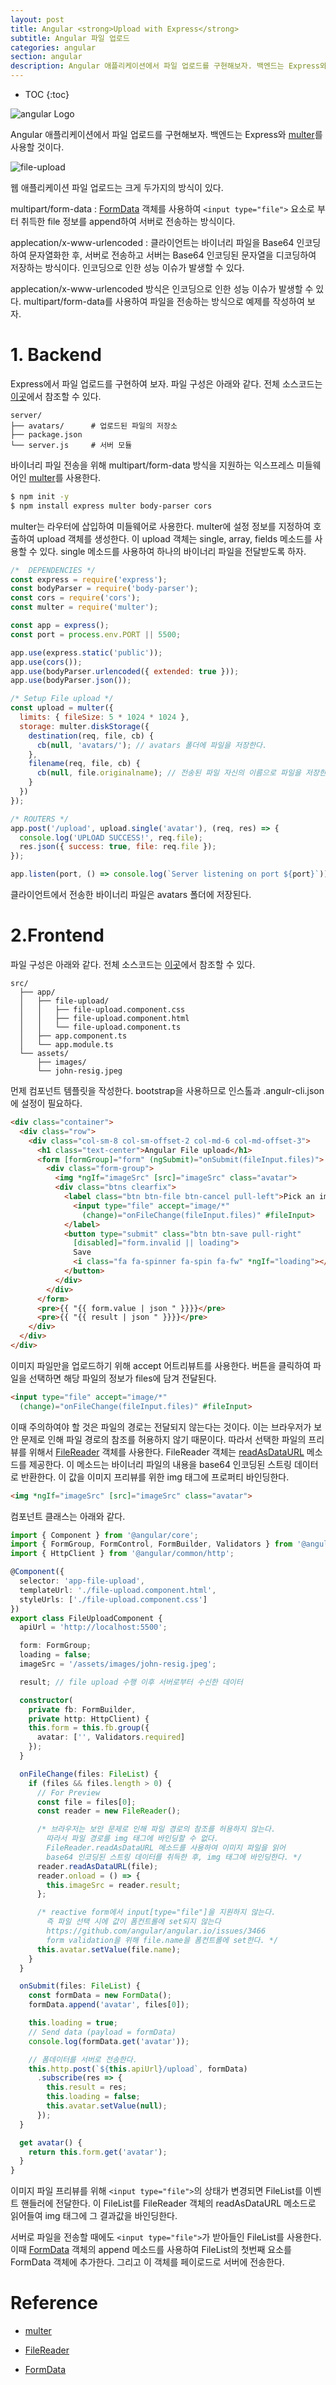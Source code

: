 ```yaml
---
layout: post
title: Angular <strong>Upload with Express</strong>
subtitle: Angular 파일 업로드
categories: angular
section: angular
description: Angular 애플리케이션에서 파일 업로드를 구현해보자. 백엔드는 Express와 multer를 사용할 것이다. 웹 애플리케이션 파일 업로드는 크게 두가지의 방식이 있다.
---
```


* TOC
{:toc}

![angular Logo](/img/angular-logo.png)

Angular 애플리케이션에서 파일 업로드를 구현해보자. 백엔드는 Express와 [multer](https://github.com/expressjs/multer)를 사용할 것이다.

![file-upload](/img/file-upload.png)

웹 애플리케이션 파일 업로드는 크게 두가지의 방식이 있다.

multipart/form-data
: [FormData](https://developer.mozilla.org/ko/docs/Web/API/FormData) 객체를 사용하여 `<input type="file">` 요소로 부터 취득한 file 정보를 append하여 서버로 전송하는 방식이다.

applecation/x-www-urlencoded
: 클라이언트는 바이너리 파일을 Base64 인코딩하여 문자열화한 후, 서버로 전송하고 서버는 Base64 인코딩된 문자열을 디코딩하여 저장하는 방식이다. 인코딩으로 인한 성능 이슈가 발생할 수 있다.

applecation/x-www-urlencoded 방식은 인코딩으로 인한 성능 이슈가 발생할 수 있다. multipart/form-data를 사용하여 파일을 전송하는 방식으로 예제를 작성하여 보자.

# 1. Backend

Express에서 파일 업로드를 구현하여 보자. 파일 구성은 아래와 같다. 전체 소스코드는 [이곳](https://github.com/ungmo2/file-upload-express)에서 참조할 수 있다.

```
server/
├── avatars/      # 업로드된 파일의 저장소
├── package.json
└── server.js     # 서버 모듈
```

바이너리 파일 전송을 위해 multipart/form-data 방식을 지원하는 익스프레스 미들웨어인 [multer](https://github.com/expressjs/multer/blob/master/doc/README-ko.md)를 사용한다.

```bash
$ npm init -y
$ npm install express multer body-parser cors
```

multer는 라우터에 삽입하여 미들웨어로 사용한다. multer에 설정 정보를 지정하여 호출하여 upload 객체를 생성한다. 이 upload 객체는 single, array, fields 메소드를 사용할 수 있다. single 메소드를 사용하여 하나의 바이너리 파일을 전달받도록 하자.


```javascript
/*  DEPENDENCIES */
const express = require('express');
const bodyParser = require('body-parser');
const cors = require('cors');
const multer = require('multer');

const app = express();
const port = process.env.PORT || 5500;

app.use(express.static('public'));
app.use(cors());
app.use(bodyParser.urlencoded({ extended: true }));
app.use(bodyParser.json());

/* Setup File upload */
const upload = multer({
  limits: { fileSize: 5 * 1024 * 1024 },
  storage: multer.diskStorage({
    destination(req, file, cb) {
      cb(null, 'avatars/'); // avatars 폴더에 파일을 저장한다.
    },
    filename(req, file, cb) {
      cb(null, file.originalname); // 전송된 파일 자신의 이름으로 파일을 저장한다.
    }
  })
});

/* ROUTERS */
app.post('/upload', upload.single('avatar'), (req, res) => {
  console.log('UPLOAD SUCCESS!', req.file);
  res.json({ success: true, file: req.file });
});

app.listen(port, () => console.log(`Server listening on port ${port}`));
```

클라이언트에서 전송한 바이너리 파일은 avatars 폴더에 저장된다.

# 2.Frontend

파일 구성은 아래와 같다. 전체 소스코드는 [이곳](https://github.com/ungmo2/angular-file-upload)에서 참조할 수 있다.

```
src/
  ├── app/
  │   ├── file-upload/
  │   │   ├── file-upload.component.css
  │   │   ├── file-upload.component.html
  │   │   └── file-upload.component.ts
  │   ├── app.component.ts
  │   └── app.module.ts
  └── assets/
      ├── images/
      └── john-resig.jpeg
```

먼제 컴포넌트 템플릿을 작성한다. bootstrap을 사용하므로 인스톨과 .angulr-cli.json에 설정이 필요하다.

```html
<div class="container">
  <div class="row">
    <div class="col-sm-8 col-sm-offset-2 col-md-6 col-md-offset-3">
      <h1 class="text-center">Angular File upload</h1>
      <form [formGroup]="form" (ngSubmit)="onSubmit(fileInput.files)">
        <div class="form-group">
          <img *ngIf="imageSrc" [src]="imageSrc" class="avatar">
          <div class="btns clearfix">
            <label class="btn btn-file btn-cancel pull-left">Pick an image
              <input type="file" accept="image/*"
                (change)="onFileChange(fileInput.files)" #fileInput>
            </label>
            <button type="submit" class="btn btn-save pull-right"
              [disabled]="form.invalid || loading">
              Save
              <i class="fa fa-spinner fa-spin fa-fw" *ngIf="loading"></i>
            </button>
          </div>
        </div>
      </form>
      <pre>{{ "{{ form.value | json " }}}}</pre>
      <pre>{{ "{{ result | json " }}}}</pre>
    </div>
  </div>
</div>
```

이미지 파일만을 업로드하기 위해 accept 어트리뷰트를 사용한다. 버튼을 클릭하여 파일을 선택하면 해당 파일의 정보가 files에 담겨 전달된다.

```html
<input type="file" accept="image/*"
  (change)="onFileChange(fileInput.files)" #fileInput>
```

이때 주의하여야 할 것은 파일의 경로는 전달되지 않는다는 것이다. 이는 브라우저가 보안 문제로 인해 파일 경로의 참조를 허용하지 않기 때문이다. 따라서 선택한 파일의 프리뷰를 위해서 [FileReader](https://developer.mozilla.org/ko/docs/Web/API/FileReader) 객체를 사용한다. FileReader 객체는 [readAsDataURL](https://developer.mozilla.org/ko/docs/Web/API/FileReader/readAsDataURL) 메소드를 제공한다. 이 메소드는 바이너리 파일의 내용을 base64 인코딩된 스트링 데이터로 반환한다. 이 값을 이미지 프리뷰를 위한 img 태그에 프로퍼티 바인딩한다.

```html
<img *ngIf="imageSrc" [src]="imageSrc" class="avatar">
```

컴포넌트 클래스는 아래와 같다.

```typescript
import { Component } from '@angular/core';
import { FormGroup, FormControl, FormBuilder, Validators } from '@angular/forms';
import { HttpClient } from '@angular/common/http';

@Component({
  selector: 'app-file-upload',
  templateUrl: './file-upload.component.html',
  styleUrls: ['./file-upload.component.css']
})
export class FileUploadComponent {
  apiUrl = 'http://localhost:5500';

  form: FormGroup;
  loading = false;
  imageSrc = '/assets/images/john-resig.jpeg';

  result; // file upload 수행 이후 서버로부터 수신한 데이터

  constructor(
    private fb: FormBuilder,
    private http: HttpClient) {
    this.form = this.fb.group({
      avatar: ['', Validators.required]
    });
  }

  onFileChange(files: FileList) {
    if (files && files.length > 0) {
      // For Preview
      const file = files[0];
      const reader = new FileReader();

      /* 브라우저는 보안 문제로 인해 파일 경로의 참조를 허용하지 않는다.
        따라서 파일 경로를 img 태그에 바인딩할 수 없다.
        FileReader.readAsDataURL 메소드를 사용하여 이미지 파일을 읽어
        base64 인코딩된 스트링 데이터를 취득한 후, img 태그에 바인딩한다. */
      reader.readAsDataURL(file);
      reader.onload = () => {
        this.imageSrc = reader.result;
      };

      /* reactive form에서 input[type="file"]을 지원하지 않는다.
        즉 파일 선택 시에 값이 폼컨트롤에 set되지 않는다
        https://github.com/angular/angular.io/issues/3466
        form validation을 위해 file.name을 폼컨트롤에 set한다. */
      this.avatar.setValue(file.name);
    }
  }

  onSubmit(files: FileList) {
    const formData = new FormData();
    formData.append('avatar', files[0]);

    this.loading = true;
    // Send data (payload = formData)
    console.log(formData.get('avatar'));

    // 폼데이터를 서버로 전송한다.
    this.http.post(`${this.apiUrl}/upload`, formData)
      .subscribe(res => {
        this.result = res;
        this.loading = false;
        this.avatar.setValue(null);
      });
  }

  get avatar() {
    return this.form.get('avatar');
  }
}
```

이미지 파일 프리뷰를 위해 `<input type="file">`의 상태가 변경되면 FileList를 이벤트 핸들러에 전달한다. 이 FileList를 FileReader 객체의 readAsDataURL 메소드로 읽어들여 img 태그에 그 결과값을 바인딩한다.

서버로 파일을 전송할 때에도 `<input type="file">`가 받아들인 FileList를 사용한다. 이때 [FormData](https://developer.mozilla.org/ko/docs/Web/API/FormData) 객체의 append 메소드를 사용하여 FileList의 첫번째 요소를 FormData 객체에 추가한다. 그리고 이 객체를 페이로드로 서버에 전송한다.

# Reference

* [multer](https://github.com/expressjs/multer)

* [FileReader](https://developer.mozilla.org/ko/docs/Web/API/FileReader)

* [FormData](https://developer.mozilla.org/ko/docs/Web/API/FormData)
